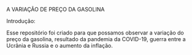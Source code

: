 A VARIAÇÃO DE PREÇO DA GASOLINA

Introdução:

Esse repositório foi criado para que possamos observar a variação do preço da gasolina, resultado da pandemia da COVID-19, guerra entre a Ucrânia e Russia e o aumento da inflação.
